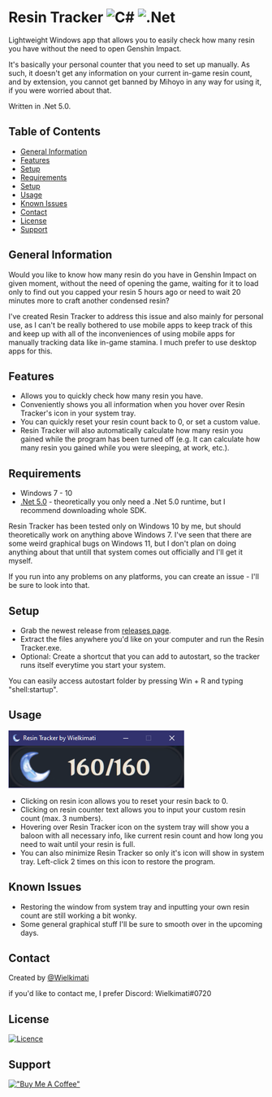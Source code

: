 # Resin Tracker ![C#](https://img.shields.io/badge/c%23-%23239120.svg?style=for-the-badge&logo=c-sharp&logoColor=white) ![.Net](https://img.shields.io/badge/.NET-5C2D91?style=for-the-badge&logo=.net&logoColor=white)
Lightweight Windows app that allows you to easily check how many resin you have without the need to open Genshin Impact.

It's basically your personal counter that you need to set up manually. As such, it doesn't get any information on your current in-game resin count, and by extension, you cannot get banned by Mihoyo in any way for using it, if you were worried about that.

Written in .Net 5.0.

## Table of Contents
* [General Information](#general-information)
* [Features](#features)
* [Setup](#setup)
* [Requirements](#requirements)
* [Setup](#setup)
* [Usage](#usage)
* [Known Issues](#known-issues)
* [Contact](#contact)
* [License](#license)
* [Support](#support)


## General Information
Would you like to know how many resin do you have in Genshin Impact on given moment, without the need of opening the game, waiting for it to load only to find out you capped your resin 5 hours ago or need to wait 20 minutes more to craft another condensed resin?

I've created Resin Tracker to address this issue and also mainly for personal use, as I can't be really bothered to use mobile apps to keep track of this and keep up with all of the inconveniences of using mobile apps for manually tracking data like in-game stamina. I much prefer to use desktop apps for this.

## Features
- Allows you to quickly check how many resin you have.
- Conveniently shows you all information when you hover over Resin Tracker's icon in your system tray.
- You can quickly reset your resin count back to 0, or set a custom value.
- Resin Tracker will also automatically calculate how many resin you gained while the program has been turned off (e.g. It can calculate how many resin you gained while you were sleeping, at work, etc.).

## Requirements
- Windows 7 - 10
- [.Net 5.0](https://dotnet.microsoft.com/download/dotnet/5.0) - theoretically you only need a .Net 5.0 runtime, but I recommend downloading whole SDK.

Resin Tracker has been tested only on Windows 10 by me, but should theoretically work on anything above Windows 7. I've seen that there are some weird graphical bugs on Windows 11, but I don't plan on doing anything about that untill that system comes out officially and I'll get it myself.

If you run into any problems on any platforms, you can create an issue - I'll be sure to look into that.

## Setup
- Grab the newest release from [releases page](https://github.com/Wielkimati/Resin-Tracker/releases).
- Extract the files anywhere you'd like on your computer and run the Resin Tracker.exe.
- Optional: Create a shortcut that you can add to autostart, so the tracker runs itself everytime you start your system. 

You can easily access autostart folder by pressing Win + R and typing "shell:startup".

## Usage

![Example screenshot](https://github.com/Wielkimati/Resin-Tracker/blob/main/Screenshot.png?raw=true)

- Clicking on resin icon allows you to reset your resin back to 0.
- Clicking on resin counter text allows you to input your custom resin count (max. 3 numbers).
- Hovering over Resin Tracker icon on the system tray will show you a baloon with all necessary info, like current resin count and how long you need to wait until your resin is full.
- You can also minimize Resin Tracker so only it's icon will show in system tray. Left-click 2 times on this icon to restore the program.

## Known Issues
- Restoring the window from system tray and inputting your own resin count are still working a bit wonky.
- Some general graphical stuff I'll be sure to smooth over in the upcoming days.

## Contact
Created by [@Wielkimati](https://github.com/Wielkimati)

if you'd like to contact me, I prefer Discord: Wielkimati#0720

## License
[![Licence](https://img.shields.io/github/license/Ileriayo/markdown-badges?style=for-the-badge)](./LICENSE)

## Support

[!["Buy Me A Coffee"](https://www.buymeacoffee.com/assets/img/custom_images/orange_img.png)](https://www.buymeacoffee.com/wielkimati)
